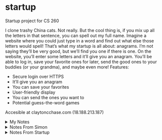 # startup
Startup project for CS 260

I clone trashy China cats.
Not really. But the cool thing is, if you mix up all the letters in that sentence, you can spell out my full name.  Imagine a website where you could just type in a word and find out what else those letters would spell! That’s what my startup is all about: anagrams. I’m not saying they’ll be very good, but we’ll find you one if there is one. On the website, you’ll enter some letters and it’ll give you an anagram. You’ll be able to log in, save your favorite ones for later, send the good ones to your buddies (or your grandma), and maybe even more!
Features:
-	Secure login over HTTPS
-	It’ll give you an anagram
-	You can save your favorites
-	User-friendly display
-	You can send the ones you want to
-	Potential guess-the-word games

Accesible at claytoncchase.com (18.188.213.187)
<details markdown="1"><summary>My Notes</summary>
DNS:
    - What happens when you type in a domain name:
        - Your browser sees if the IP address is already cached. If not,
        - Your browser contacts a DNS server and asks if it's in there. There might be:
            - A records, which map a domain name to an IP Address
            - CNAME records, which map a domain name to another domain name
        - Your browser establishes an HTTP connection with the server
    - Since there is so much caching for optimization, you can set a "Time To Live" (like an expiration date)
    - You can find the associated IP address with the "dig" command. You can find the route with "tracerout"
    - CORS: Cross Origin Resource Sharing
    - SOP: Same Origin Policy

HTML:
    - index.html is the first one it goes to, usually
    - Separate it into sections even though you don't necessarily have to, since it'll give the webpage more structure and help out with organization and non-visual functionality.
    - meta should contain character set setup and viewport settings. Something like
        "meta name="viewport" content="width=device-width, initial-scale=1.0" or
        "meta charset="UTF-8"
    - include (external), nav (navigation), text headings h<1-9>, table row, header, data.
    svg scalable vector graphic
    - List: [o u]l (ordered, unordered)
    - Links: a anchors text to a hyperlink, tell href. form (collection of inputs)


Changing the website once it's up:
    1. Make the changes you want.
    2. Push them to github
    3. pull them to the amazon console
    4. deploy them using the deployment script
<hr />

CSS:
    General:
        - Say link rel="stylesheet" href="main.css" to indicate where the page should go for the css
        Selectors:
            - Used to declare which elements you want the following css rules to apply to.
            - Class selector: a period before the class name. .class
            - Descendant combinator: parent descendant {} ALL DESCENDANTS
            - child: >. sibling: ~. adjacent sibling; +. attribute p[href], p[href = ""] (any p that has
            an href attribute)
            - Also, element.class selects all items of that class that are children of that element.
            - #id   element[attributes ]
                Pseudo Selectors:
                    - changes attributes of an element based on actions (like hover) rather than name/class...
                    - :hover    :visited    :checked

    Layout:
        Grid:
            - display: grid; grid-template-columns: repeat(auto-fill, minmax(minimumpx, 1fr)); grid-auto-rows: Xpx;
                grid-gap: Xem;
                - fr is a fractional unit (it splits up the parent into equal parts)
            - For when you want to display a group of child elements in a grid.
            - maybe use ^div^. define class for outer (container) and children.
            - margin, border, padding, content

        Flex:
            -* You should specify how much room you want the whole thing (or just parts of it) to take using
            the "height:" attribute. Ex. height: 100vh;
            - the flex number indicates how many "units" of space it should have. This number is relative
            to the total number of flex units defined in the subdivision.
            - To the right of the flex number, you can also indicate a starting height. If you want something
            to have a fixed height, give it a flex number of 0 and then indicate the starting height.
            - You can also include a flex-direction (ex. column or row, column-reverse or row-reverse) property
            to indicate what the main axis will be. So if you say row, then things will go on a horizontal axis
            left to right (they'll be separated into columns, but the main axis will be a row.)

User Experience:
    - Think of your User Interface as a story. Why are they using your service? What will satisfy them?
    - Consistent with other experiences so they know what to do, but different enough that it's interesting.
    - Breadcrumb: displays the path of how you got to where you are.
    - Choose a good COLOR scheme! Probably include a primary, secondary, and focus color and keep it
    consistent. Consider using Paletton and Adobe to pick a color scheme.
    - FONTS: Probably stick to 3 or less fonts and be consistent in how you use them. Also, keep your font
    sizing consistent.
        - em means the width of the character 'm' in that font. That's how you describe line length.
    - Use ICONS for the right things.
    - Try to set everything up to be used INTERNATIONALLY. That means your right-left can easily switch
    to left-right, things can be translated, and dates account for time zones.
    - Space / whitespace can be good for creating focus and decreasing the effort needed to understant
    something.
    - Interaction, Images, and Animation make your product interesting.
    - Avoid DECISION fatigue: don't present them with all the options at once, just a few at a time, so
    they don't get overwhelmed.
    - Performance: after 1-5 seconds of waiting, the probability that they'll leave increases 90%. etc.
    So that means you should try your best not to keep them waiting.
        -Short circuit: If something goes wrong or takes too long, the user should still be able to do a lot.
    - WALLS: something that hinders the User Experience.  Complexity, payment, failure, security (too high or
    too low), or legal.
    
How to Javascript:
    - Putting it into your website:
        - script src="other_page.js" tells it where to look for the javascript.
    - Random Stuff:
        - (expression) ? if_true : if_false;
        - rest:
            - in a function parameter list, put function(first, second, ...all_the_rest) and it'll combine all the rest of
            the parameters given into an array called all_the_rest. (allows for variadic functions)
        - spread:
            - opposite of spread. expands an iterable to make it several parameters. like ** in python
        - JSON:
            - Strings: always double quotes. Arrays: square braces and commas. Objects: {}
            - to and from JSON: json.stringify(object), JSON.parse(json)
    - Scope:
        - var ignores block scope, so probably use let and const.
        - this:
            - in funciton, refers to object it belongs to. up to globalThis, unless strict: undefined if in global scope.
            - in object, refers to object.
            - globalThis: the environment.
        - Closure:
            - "A function and its surrounding state"
            - When you create a function, it remembers everything accessible in its creation scope.
            - But arrow functions are different, they remember the creation context.
            - But if you create the arrow function inside a function, then that function's context is its creation context.
    - Module:
        - Node.js (server-side javascript execution) introduced it so you could import things from other
        providers.
        - Node.js: CommonJS. Normal: ES Modules
        - scope is file-based, so if you want it visible outside of that then you have to "export" it
        - You can import stuff with the keyword "import"

    - Loops:
        - for (const val in list) { }   iterates over the property names.
        - for (const val of list) { }   iterates over the items in the list. 
    - Arrow Functions
        - Make a closure (the function can access elements from its original scope.)
        - () => 3; returns 3. () => { 3; } returns undefined.
    - Asynchronous:
        - Promise:
            - new Promise(***) you pass it a function that takes 2 variables: resolve and reject.
                - (resolve, reject) => {process,  resolve(XXX) or reject(YYY)}
            - .then(***) you pass it the function you want it to execute on success.
                - (XXX) => {what you want it to do after promise resolves}
            - .catch(***) you pass it the function you want it to execute on reject.
                - (YYY) => {what you want it to do when promise rejects}
            - .finally(***) you pass it the function it should always execute, on success and reject.
                - (ZZZ) => {what you want it to execute every time, after the other stuff is done}
            - Sometimes your promise will return another promise on a then or a catch, so you should
            specify what happens on then or catch with the returned promise.
        - Callback:
            - setTimeout(***, miliseconds); you pass it a function and the amount of time you want
            it to wait
                - () => what you want it to do after it's done waiting
            - Event Listener:
                - item.addEventListener('event', (***)); you pass it the "event" it's waiting for (like
                "click" or something) and the function you want it to execute when that event happens to
                the item.
        - async / await:
            - declare a function and use the keyword "async", which means you can use the "await" keyword
            in there
            - use await for things that might take a bit. It will return on success, or maybe throw an error
            if it fails. So use error handling.
            - "THE AWAIT EXPRESSION WILL BLOCK UNTIL THE PROMISE MOVES TO FULFILLED OR THROWS AN EXCEPTION"
            - await expects a promise, and will execute the promise it is given. so if a function "a" returns
            a promise, then when you call await a(), the call to a() returns a promise, the "await" sees the
            promise and initiates it and blocks until it is resolved.

    - Reduce:
        - array.reduce((a, v) => a + v, initial)
    - Objects:
        - entries: list of key-value pairs. keys: list of keys. values: array list of values.
        - Any function that returns an object is considered a constructor, and can be invoked with "new"
        - "Object literal syntax" is when you use the { } and specify what's in there (separated by comma,
        not ;).
    - Regex:
        - https://www.youtube.com/watch?v=rhzKDrUiJVk
        - regex literal begins and ends with slash
        - Flags are after the last slash. Flags like global (match all), i (case insensitive) m (multiline, $ end, ^ begins every line)
        - e+ (one or more "e"s) e* (zero or more)
        - a? (The symbol before the ? is optional. one or 0)
        - . (any character, but not newline) \. for actual period
        - \w (any word character, meaning letters) \s (any white space) \W (anything not \w) \S (anything not \s)
        - \w{4,} (any set of word characters of length 4+) \w{4, 6} (length 4 to 6)
        - [a-g] (character grouping)
        - (r|l) (one or the other)
        - ^ (beginning of line), $ (end of line)
        - Parenthesis group things. You can reference those groupings after by using $1 (group number), or name them with ?<name>
    - Classes:
        - constructor() {} is the keyword to indicate the constructor function. May have parameters.
        - '#' indicates a private member
        - Class class {}
        - inheritance: "extends __"
    - Destructuring:
        - [a] = [1, 2, 3] means a is 1 now.
        - Used to rename things too. can use rest syntax.
        - You could go into {}s to take things out of an object. also provide default values {a, b = 20} = obj. if nothing, undefined 
    - DOM
        - Stands for Document Object Model. It's a tree-like object that represents the structure of the html.

    - Node.js:
        - If you want to use preexisting packages, you should use a Node Package Manager (npm):
            - make a new directory for your project
            - go to that directory
            - "npm init -y"
            - creates a "package.json" file that contains 1. metadata, 2. commands, 3. packages that your project
            depends on
            - package-lock.json keeps track of the package version you got so when you want to install it again,
            you get the same package version.
            - "npm install name-of-package"
            - "npm uninstall name-of-package"
            - IMPORTANT: it'll create a node-modules directory, which is probably going to get super big. You
            don't want to be moving that around (since you can just regenerate it with package.json), so you
            should keep it in your .gitignore file.
            - When you clone it to a new location, run "npm install" and it'll get everything ready for you.
        - Using a package:
            - instead of "import A as B", say "const B = require("A");" (where A is the package name and B is
            how you want to refer to it)
        - Summary:
            - Create your project directory
            - Initialize it for use with NPM by running npm init -y
            - Make sure .gitignore file contains node-modules
            - Install any desired packages with npm install <package name here>
            - Add require('<package name here>') to your JavaScript code
            - Run your code with node main.js

Web Services:
    Front-end: Everything running in the browser.
    - url:
        - url: uniform resource locator. http = protocol = scheme. then domain name.
            - instead of l, it could be n (for name) or i (identifier)
        - "< scheme>://< domain name>:< port>/< path>?< parameters>#< anchor>"
        - (anchor: maybe hash, or fragmentID, sub-location)
        - urn (name, not location), uri (either)
    - port:
        - Allows for multiple protocols or multiple types of services.
        - Famous ports: 20:ftp, 22:ssh, 25:SMTP (email), 53:dns lookup, 80:http, 110:email, 123:ntp (time),
        161:simple network management, 194:internet-relay-chat, 443:https;
            - CADDY is listening on both 80 and 443.
        - (caddy is listening on 80 and 443) (80 auto-redirects to 443)
    - http:
        - Request:
            < verb> < url path, parameters, anchor> < version>
            [< header key: value>]*
            [

                < body>
            ]
            (body is 2 lines after the header)
        - you can specify the type of resource with "Accept:" (like "text/html")(image/png)
        (text/javascript)(application/json) (has to be MIME type)
        - Response:
            < version> < status code> < status string>
            [< header key: value>]*
            [

            < body>
            ]
        - Verbs:
            - GET: get a resource
            - POST: create new resource (returns unique id)
            - PUT: update resource (requires unique id)
            - DELETE: delete
            - OPTIONS: get metadata, not resource.
        - Response Codes:
            - 1: info. 2: success. 3: redirect / caching. 4: client error. 5: server error
                - 100:continue. 200 success. 201 created. 204 no content. 304 not modified. 307 permanent redir.
                308 temp redir. 400 bad request. 401 unauthorized. 403 forbidden. 404 not found. 408 request timed out.
                409 conflict. 418 teapot. 429 too many requests. 500 internal server error. 503 unavailable (try exp. backoff)
        - Cookies:
            -server tells client what data to store with "Set-Cookie:" header, then client adds that on
            to subsequent requests.
            - Lets server "remember" things about client.
        - Standard HTTP headers:
            - Authorization, Accept, Content-type, Host, Cookie, Origin, Access-Control-Allow-Origin, Content-Length, Cache-Control,
            User-Agent (client application/ browser)......
        - CORS and SOP
            - CORS: Cross Origin Resource Sharing (gets around SOP). SOP is default, but pretty much it
            asks "where else am I allowed to get content from" before it shows that content.
            - SOP: Same Origin Policy. javascript can't request something from a domain that the user is
            not viewing.
            - you have to be on the "access-control-allow-origin:" list if you want to use their stuff. * is everyone.
        - http requests are STATELESS.
        - 90, 96, 97, 15, 22
    - Fetch:
        - fetch takes a URL and returns a promise. The "then" on the promise takes you to the callback function (which is asynchronously
        called when the request returns.)
        - fetch('https://jsonplaceholder.typicode.com/posts', {
                    method: 'POST',
                    body: JSON.stringify({
                    title: 'test title',
                    body: 'test body',
                    userId: 1,
                    }),
                    headers: {
                    'Content-type': 'application/json; charset=UTF-8',
                    },
                })
                    .then((response) => response.json())
                    .then((jsonResponse) => {
                    console.log(jsonResponse);
                    });
            - The second parameter to fetch is options, that's were you put the http method and headers. You can tag the callback functions on
            to the end of the fetch call with ".then"...
    - Designing an API (Application Programming Interface):
        - Ease, performance, extensible, cost-efficient
        - You act on a resource with a verb
        - Models for exposing Endpoints:
            - RPC: Remote Procedure Calls (simple function calls) (couples API and implementation, (client knows inner workings of server)
                - Mostly just uses POST
            - REST: Representational State Transfer (acts on a resource.)
                - Allows for optimal caching
            - GraphQL: just exposes one endpoint and sends a query, and the server can process a lot at once
                - Focuses on manipulation of data
                - Decreases number of calls, instead of making the client send a ton of requests. Database stuff.
    - Node.js
        - first app that could deploy JS ourside a browser.
        - Often helpful to use existing packages
            - Install the package locally
            - use a "require" statement in code
        - npm init to let it know you want to use packages.
            - creates package.json
                - Metadata (name, default .js file)
                - commands for running, testing, distributing
                - packages your project depends on
        - npm install or npm uninstall
        - you want node-modules in your .gitignore file.


    - Express:
        - It's a Node package that helps you make a production-ready server. "creating and using http
        routing and middleware functions"
        1. npm install express (in the directory)
        2. const express = require('express');
        3. const app = express();
        4. app.listen(PORT);

            - routing requests for endpoints
            - manipulating HTTP requests with JSON body
            - generating HTTP responses
            - using middleware

        - Http routing (you get a request, you send it somewhere.)
        5. Add routes (endpoints)
            "app.get('path/:parameter', (***))"
            "app.get('path/:storeName', (***))"
            (you can use regular expressions /REGEX/ (you have to escape /)) ex.:
            app.delete(/\/store\/(.+)/, (req, res) => res.send({ delete: req.params[0] }));
                Parameters are indicated with ":"
                where (***) is a callback function that takes parameters req, res, next, where:
                    - req: the http request object
                        - you can get parameters from the path using req.params. Ex. req.params.storeName
                    - res: response object (res.send({}))
                    - next: the next routing function (if necessary to generate response)
                        - the order that these routes are added is enforced. if there are two that
                        match, it'll start with the first one then the second one is passed in as "next
    Mediator/Middleware:
        - The mediator (express) gets a request and passes it around to various middleware functions.
        - There are tons of middleware functions, and you can make your own. routing functions are middleware
        functions.
        - Except for routing, middleware functions are always called whenever the previous middleware function
        in the chain calls next().
        - Respond with a static file: "app.use(express.static('public'));"
        - Error handling function:
                app.use(function (err, req, res, next) {
                    res.status(500).send({ type: err.name, message: err.message });
                });
        - cookie-parser is a package that makes it easy to use cookies.

    - Express is the mediator, the functions you write are the middleware components.
        - Middleware functions are always called for every HTTP request unless a preceeding middleware function does not call next.
        - pretty much, just a bunch of app.use((req, res, next) => {}) that all go in order unless you don't call next()

    - Making it a Daemon:
        - daemon: it is a permanent process that runs in the background, even when you close the console. 
            1. add rule to Caddyfile
                - includes restarting Caddy to load changes.
            2. add files for web service
            3. configure PM2 to host the webservice
                - go to directory
                - pm2 start <file.js> -n <name> -- <port>
                - pm2 save

    - Playwright for automated UI tests, BrowserStack for testing on various devices.
    - Jest for testing endpoints
        - test function in xxx.test.js
        - "test": "jest" in scripts
        - npm run test


Data Services:
    - MongoDB is a NoSQL (it dowsn't rely on relational database paradigms) database that us useful for JSON
    objects
    - Queries look something like "db.category.find(attributes);"
    1. npm install mongodb (in shell)
    2. Create an instance of the MongoClient class
        - const { MongoClient } = require('mongodb') # defines the MongoClient class. It needs several parameters.
        - const userName = 'username';
        - const password = 'password';
        - const hostname = 'hostname';
        * Save credentials in environmental variables, get them out with: const userName = process.env.MONGOUSER;
        * const uri = \`mongodb+srv://${userName}:${password}@${hostname}`;
        - const client = new MongoClient(uri); #creates an instance of the MongoClient class.
    3. From the client object, you can get a database object, and from there you can get a collection object.
        - Collection object lets you insert and ask for documents in the database.
        - To add an object, just call .insertOne(object); on the collection object. (inserting a javascript object)
        - To retreive an object use ".find()" (it's asynchronous)
            - const cursor = collection.find();
            - const rentals = await cursor.toArray()

Authentication:
    - SSO (Single Sign On) ex. use your github creds to sign in to something else
    - Federated login: Sign in to one website and you can sign in to others, like gmail and youtube
    - use uuid for tokens, bcrypt to hash
    - don't store plain text passwords



WebSockets:
    - In a simple webSocket server, you establish a connection over http then you upgrade that connection to a WebSocket
    connection. However, you can also specify const wss = new WebSocketServer({ noServer: true }); to say that you want
    to not use the http request and instead do it explicitly by later specifying the handler method that should be called.
        - server.on('upgrade')... which should call the handleUpgrade request then emit the new connection when that succeeds
    - Once you define how your webSocket server is set up, then define what should happen on 1. a new 'connection' (add it to your
    list of connections), 2. what happens when you get a 'message' (go through your list of connections and send them each the message)
    and 3. what happens when a connection is 'close'd (remove it from your list).
    - websocket connections will close if nothing is sent for a while, so you ping/pong to keep them alive and close them if they don't
    respond.
    - ws: non-secure. wss: secure. check window.location.protocol to see which.
        - const protocol = window.location.protocol === 'http:' ? 'ws' : 'wss';
        - const socket = new WebSocket('$ '{' protocol}://${window.location.host}/ws);

Web Frameworks / React:
    - React: Requires a transpiler (goes through and runs the code so it can construct the html), you build the html out of code and html.
        - JS and HTML in one place, but CSS must be declared outside JSX file.
        - react.createElement() generates DOM elements and monitors them for changes, and reacts to the changes.
    - You can pass information to the react components via element properties.
    - React can store a "state" (created by calling React.useState) that can be updated and rendered.
        - "state" is the data you want to display when the component is rendered
        - "render()" is the function, its output is the component.
            - "whatever is returned from the render function is inserted into the component html element"
    - The react framework is like the "builder", you change it up in a lower-cost way and then when it's done it'll change the DOM to mirror it.
    - props, state, and render.
        JSX:
        < div>
            Component: < Demo />
        < /div>

        React Component:
        funciton DEemo() {...}

        (You can also send in properties. Component: < Demo name="name" />)



    Steps:
        1. define some states and the function you want to change them: [state, functionForState];
        2. Write the functions to change the states
        3. Set everything up to know when to change the states and what to change them to

    Tic-Tac-Toe:
        - You can make a JSX fragment delimited by <></>
            - return (<>stuff-inside-fragment</>)
        - When you need to reuse something, just make it a component, then you can just use the component and not ever
        have to copy all the code all over the place.
        * Your component names must start with a capital letter
        - props are properties that a component is passed in as parameters.
        - Collaboration among components should take place in the parent of those components if possible.
        - React rendering a list: it'll look for the entry ID when it's re-rendering. If the ID is the same,
        it'll be moved. If the key exists in the old and not in the new, it will be destroyed. not in old and
        exist in new: create.
        - Use a key to identify the list element. Keys don't need to be globally unique, just unique among 
        siblings.
        - You should (pretty much always) assign proper keys for dynamic lists

    Hooks:
        - things like useState or useEffect
        - useEffect: you can specify what triggers useEffect by adding a dependency ([states, that, depends, on])
            - [] is for only when first rendered.

            React.useEffect(() => {
                console.log(`count1 effect triggered ${count1}`);
            }, [count1]);

        - Only in function style components, only at top of scope (not inside loops, to enforce hook order)
        - "do [this function] every time [this] happens"

    Toolchain (all the things that help you get everything done):
        - code repository *(github), Linter, prettier, transpiler *(Babel), polyfill (backward compatibility), Bundler,
        minifier, *(WebPack) Testing, development *(bash script)

    React CLI:
        - Use NPX (npm install + npm start + cleanup) to run the React CLI
        - Important Steps:
            1. npx create-react-app app-name
                1. updated ./package-json to add all the relevant react packages
                2. made ./public/index.html (entry point for browser)
                3. made ./src/index.js (initialize react app)
                4. made ./src/app.js (first react component)
            2. cd app-name
            3. npm start
            4. Replace icons with your own icon
            5. put your application name in manifest.json and package.json
            6. update README
            7. change index.html title and metadata
            8. consider making .js files that will contain JSX as .jsx, since some transpilers require it.
            9. Make the webApp how you want it (big step)
            ...
            10. npm run build (goes to a subdirectory called 'build')
        - You might also want to remove the test data that it adds by default.
            - Maybe you don't want them
            - Maybe you want to replace them with something else

    React Router:
        - Configure Router: wrap the app in the router. normally in index.js
        - Define your routes (what component should it return when you ask for a given path?)
            export function App() {
                return (
                    <Routes>
                    <Route path="/" element={<Home />} />
                    <Route path="/books" element={<BookList />} />
                    </Routes>
                )
            }
        - Then, when your url changes, it will change the content that's in the relevant "element" attribute
        - To navigate, in your "App", <li><Link to="/">Home</Link></li>
        *Routes has "Route"s in it, with an element (react component) assigned to a "path".
        *nav has <Link>s with "to" attributes that correspond to the "path" ^


    Security (AppSec):
        - sudo less +G /var/log/auth.log to see who has tried to access
        - Sanitize input data, log all events, create traps that trigger alarms, educate (yourself, others), reduce attack surfaces,
        layer security, Least Required Access Policy, 
        - "Don't rely on obscurity" (make it secure even if everyone knew how it works)
        
        Top Ten:
            - Access Control
            - Not encrypting correctly, or using weak encryption
            - Injection
            - Insecure Design (specific to each system)
            - Security Misconfiguration (ex. using default passwords, not updating software, unsecured remote config)
            - outdated -> vulnerable
            - ID and AUTH failure (somehow, someone logs in as someone they're not)
            - Software and Data Integrity Failure (Should you trust this 3rd party software? maybe audit updates)
            - Security logging and monitoring (make sure you log stuff, and in a way that they can't delete)
            - Server Side Request Forgery (ex. if you can normally get an image by requesting it and giving a url, but instead
            you give it the url of data it shouldn't give out, and it lets you send it, that's bad:)

        - Gruyere and Juice Shop help you practice.

    TypeScript:
        - Make it a statically-typed language (compiles)
        - You can use interfaces
    
    Latency:
        - Try to keep it to one second or under. Think about browser app, network, and service endpoint
            - network: how much you send on your requests
            - Keep your service endpoint latency to like 10ms since they'll likely make like 20 requests

    SEO (Search Engine Optimization):
        - Content: Current, interesting, lots of it, easily accesible
        - Authoritative Links: well-known sources should point to your application.
        - Metadata: description, robots, social media open grapn (og), image alt attributes.
            - robots tells the search engine how to index the page
            - image alt tells search engine what the pictures are
            - Makes it modern and interesting when you have all that stuff in there.
            - og gives preview
        - sitemap: like a map... of your site... more important for huge sites
        - robots.txt: tell the crawler where to not go since it's not helpful
        - performance / speed




        


    
</details>
<details markdown="1"><summary>Notes From Simon</summary>
Simon:
    - Use < nav> to help the user navigate from one page to another.
    - The links should relate to other html pages. You should probably have a < nav> in
    all of your pages that helps the user get back to the home or at least get to
    the next place they will need to go.
    - < nav> is for internal "links", while < a href=""> is for external links.
    - Name the label and say it is "for" the id of the thing that it is for.
    - < b r /> and < h r /> are to help organize and separate paragraphs and sections of your page
    - At the top of the page, you can include < meta> stuff that defines some of the general
    characteristics of your page
    - Also, for some reason if you put an "_" in the name of your tab icon, it won't recognize it
    and you'll be severely disappointed until you figure it out.

Deploying Simon:
    - Make sure everything you want to deploy has been committed and pushed up to github
    - Pull or clone it down on your amazon account
    - make sure the permissions on the deploy script are correct. If you can't execute it
    you might have to give execute permissions using chmod a+x "file"
    - Run the deployment script. That will make it so when you go to the simon part of your
    website, caddy will send the files associated with your simon app

Notes from Simon CSS:
    - Instead of trying to make the html format your buttons, it's a lot easier to do it in the css file
    - min-width is the smallest you ever want it to go even when the window shrinks
    - position: absolute; will make it so the object doesn't take up any room in the layout, so it's nice
    when you want something to just stay at one place the whole time and not worry about making everything
    else fit around it.
    - a lot of the time, the bootstrap keyword will be in the class name, and you can put more than one in
    there and they'll compound on each other.
    - It is a lot more useful than I thought to give something a class name and use that as the reference in
    the css file.

Notes From Javascript Simon:
    - You just have to include something like "< script src="name.js"></script>" at the bottom of the html
    (but still within the body section)
    - Encapsulate big ideas in classes.
        - You can get sounds / other media ready by reading it in in the constructor
    - You can pass in the element that triggered the javascript function by using the "this" keyword. From
    there, you can process it in a general way without needing to use logic to figure out which one got pressed.
    - localStorage is like a datacache that's managed by the user's browser, you can store things there that'll
    be there when you ask for them (localStorage.setItem("itemName", "itemValue") or localStorage.getItem("itemName")).
    Everything has to be stored as a string, so if you need to store an object then use JSON.stringify(object). Un-stringify
        using JSON.parse(json_object).
    - If you want to run something as soon as the page shows up, you can just call the function / write the code at the bottom
    of the script file (like in scores.js)
    - You can also mess with the css by accessing the "style" attribute of an element. Ex. "this.el.style.backgroundColor = background;" (play.js:18)
    - When updating the scores (play.js:141), they used "splice" to insert a score into the middle of the list of scores.
    - To link an instance of the class with the game on the website, instantiate a "game" object, and in the constructer it sets everything up, and in the
    html it specifies the name of that instance as the object that it is calling the callback functions on.
    - To go through the list of objects of a certain class (or all accessed by the same selector), you can use something like 
    "document.querySelectorAll('.game-button').forEach((el, i) => {} );"

Notes from Simon-service
    - Pretty much, you're constantly running an Express app service that just waits for someone to send an http request, and when they do, it serves up the files
    specified by the api defined in index.js.
    - When it's starting off, the browser just says it wants to connect (via an http request) and that default message that gets
    sent indicates to the app service that it needs to give the files for the login page.
    - When a player finishes their game, their front-end calls saveScore(), which sends a request to that app to update the score, and the app gets the request
    and saves it in the service's memory.
    - The deployment script specifies that it should listen on port 3000 (as does the default), so when I use
    that to deploy my startup service, I should be sure to go in and change it to whatever port I want it to listen
    on for my startup app
    - It defines the object it's going to send like "const newScore = { name: userName, score: score, date: date };",
    which indicates that doesn't need quotes or anything, and the score on the left of the ":" is a name but the score
    on the right is a variable (you're defining an object)
    - Everything is asynchronous just in case it takes forever for the api call to return.
    - "fetch" is the keyword for "it's sending to the express app"

Notes from Simon DB:
    - If you just say collection.find(), you'll get everything in the collection. What you can do before is
            - specify a "query" an object with requirements in it, like "const query = {score: {$gt: 0}};"
            - specify an "options" object that contains things like how you want it ordered (sort) and how many
            you want to get back (limit)
    - You'll get back an object (call it cursor) and you can make it an array by calling cursor.toArray().
    - Your API has no idea you're even using a database. Calls to the DB object just return an array of the 
    objects that you asked for. That means that to the client, Simon-DB is no different from Simon-Service
    (except for it might take a tiny bit longer)
    -index.js knows how to make a DB object because it instantiated one with
        "const DB = require('./database.js');"
    Pretty much, in database.js you say "module.exports = {}" and fill it in with the functions that you'd
    like to be accesible when someone uses the module. When they instantiate it, it'll run all the setup.
    - Whenever they add a score, they ask for the high scores again to make sure that the scores page stays up
    to date.

Notes from Simon Login:
    - Cookies:
        - Flags:
            - sameSite: strict-: "Cookies will only be sent in a first-party context and not be sent along with requests
            initiated by third party websites."
            - secure: true-: It has to be sent over https, not over http.
            - httponly: true-: Javascript may not access the cookie. Only the browser may access the cookie.
            - Be sure to remove cookie when user logs out (line 56 of index.js)
            - Also, on logout, you should return the user to the original screen (window.location.href = '/').
        - Using Cookies:
            - By using the cookie-parser, you don't have to do everything yourself. Just have a function like "setAuthCookie"
            (line 109). That's where you'll set your sameSite, secure, and httponly flags.
    - Using authenticated api calls:
        - After you have a cookie established, it should be sent with all the requests. You don't want to have to
        check it with all your api calls, so wrap it in another router, and whenever that router is used (api endpoints
        that require authentication will all only go through the secure wrapper router), it checks the authentication
        first and then goes to the "next" function. The api endpoints for register / login do not go through this secure
        router, since the user will not yet have an auth cookie yet.
        - Just send back an error code and error message if the user doesn't meet your authentication requirements.
    - Since you're using httponly and doing all the authentication between the browser and the service, your .js implementation
    does not even have any idea that the app is authenticated or not, it just calls to the api and either gets back an accept message
    or handles an error message.

Notes from Simon WebSocket:
    - PeerProxy wraps your server and makes it so when a connection wants to be a WebSocket connection, it is handled by the PeerProxy
    WebSocketServer instead of the other listening server when you specify "noServer" mode. That way, when a request comes in that wants
    to upgrade to WebSocket, the WebSocketServer handles the upgrade notification, not the http server.
    - Again, the PeerProxy file makes only what it wants available with "module.exports = { PeerProxy };"
    - Since it has the WebSocketServer in the middle to mediate what happens, all of the clients are connected to the wss and when a new
    one connects, it is added to the list of connections.
    - Within the function that handles new connections, the functions for handling a message and receiving an answer from the ping are
    defined.
    - To ensure that all the connections are still alive, it pings all the connecitons in its list every 10 seconds and if it does not get
    an answer back, it the connection is marked as not alive and will be removed from the connections list.
    - It also accounts for if the user closes the connection (which sends a notification) not just if it doesn't respond to the ping
    - The client also has to set some stuff up so it can be a part of the WebSocket connection.
    - on starting to play the game, it starts configureWebSocket where it makes a new websocket (which is then added to the connections
    array on the server side after it gets upgraded) and defines what actions it should take when it gets a message from the websocket.
    - It uses a broadcastEvent method to send a message to the webSocket (which is then received and distributed by the WebSocketServer)

Notes from Simon React:
    - It's a little more complicated because instead of just having a server listening for requests and returning files, it's hosting an
    application inside the React framework, so you have to have extra configuration files (like manifest.json that gives the overview of
    the app) and you have to include a ton of React packages.
    - The router you use for this one is different since it lets you use React, you get it using react-router-dom, which lets you set up
    your endpoints (kind of) for how to get components back based on what happens. (you define the "to" path in the html, and you define
    the "router definitions" to let it know what to do when it asks for that path (which, instead of going to another page it will just
    display a different component.))
        - You can handle some errors here by making a < Route path='*' element={< NotFound />} /> one, which is like the default for an
        unknown component name
    - You can also embed authentication (being logged in) checking in the jsx file, not as an "if authenticated" directly, but more as a
    passive check requirement
    - Changing over to react:
        - "class" is now "className"
        - You're going to turn your functions into inner functions of the react component.
        - query selectors will now become state variables, since everything is controlled by the state now (which means you might have
        to centralize the states in the parent)
    - The Deployment Script: builds a production 'distribution package' of it, removes the old build from production, copies the package
    over and turns on the service, then removes the local copy of the distribution package.



</details>
<details markdown="1"><summary>Notes From Startup</summary>
Notes from Start up HTML and CSS:
    - This time I started from the bottom with organization and structure in mind, after having seen a few other
    examples of how it was done, and it was a lot easier to make css do what I needed it to since I knew what
    element I was dealing with.
    - The options available from the bootstrap framework are so abundant that I can't really learn them all right
    away, but I can definitely search for something I think I might like and find something that helps me make
    it work.
    - The percentage isn't always the percentage of the screen, sometimes it's the percentage of the width of the
    element or of something else.
    - You can make a textarea read-only by typing readonly behind the tag.

Notes from Startup Javascript:
    - When you're adding funcitonality, sometimes you have to change the .js, .css, and the .html file all just to
    change one thing, since they all work together.
    - you can set a function to happen when you hover over something and another function to happen when you un-hover.
    - you can set a callback function onkeypress and pass in the keypress event to change what it does when certain keys
    are pressed (for example executing the login function when they press enter) (event.keyCode)
    - you can change pretty much any element or attribute using javascript. You really have to know what the DOM
    structure is though, and keep track of what you have changed so you know what you have to update and work around
    - If there is code not in a function definition, it will just run when the page comes up.
    - Just hide stuff using "hidden"

Notes from Startup Service:
    - You have to await cursor.next() (and all the database operations, or else the program will continue on without you
    and get mad that you didn't wait)
    - If you want to delete something from the database and have it returned back to you (maybe so you can update it),
    you can use findOneAndDelete(query, options) where the thing you want to delete matches your query (and your options)
    is probably empty)
        - this returns an object where the "value" attribute is what you got back, if it's null that means there wasn't
        any match in there to delete.
    - You pass things via objects, so it's best to keep the object attributes consistent that way you don't end up with
    random undefineds everywhere
    - You have to make sure to reset the whole UI when a user logs out otherwise the next person who logs in will end up
    with all their stuff
    - When you're loading in their items, you can make / use a funciton that gets their username based on their auth so
    you don't have to worry about sending "who it is" every time, since it kind of already does that for you
    - Calling a third-party endpoint is pretty much the same as using an endpoint I created: just call it and set up the
    callbacks and next functions based on what I expect to get back from them.
    - If you save the css, it doesn't update on the website until you refresh (even though it did before) because your
    browser is asking the service for the files, and gets a copy of them from the server, so when the server changes
    the file the browser will still have the old copy until it requests the new one again
    - You have to explicitly close the webSocket when you logout otherwise it'll think it's still going and you'll run
    into problems where it's got the wrong auth associated with the socket that's open and you'll get your own messages.
    



    
</details>





